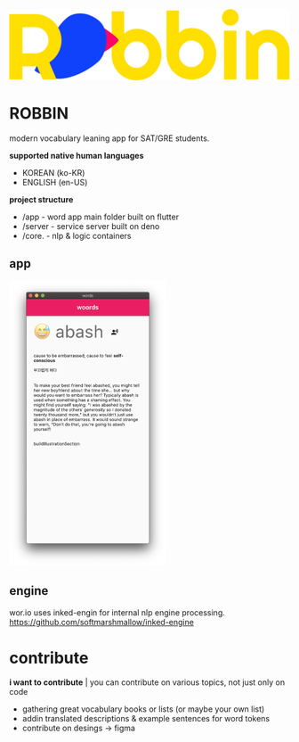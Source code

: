 <img src="./documents/images/logo.png" alt="logo" style="zoom:50%;" />



# ROBBIN

modern vocabulary leaning app for SAT/GRE students.

**supported native human languages**

- KOREAN (ko-KR)
- ENGLISH (en-US)

**project structure**

- /app - word app main folder built on flutter
- /server - service server built on deno
- /core. - nlp & logic containers

## app

<img src="./documents/images/readme-mac-os-1.png" alt="screenshot" style="zoom:50%;" />

## engine

wor.io uses inked-engin for internal nlp engine processing.
https://github.com/softmarshmallow/inked-engine


# contribute

**i want to contribute**
| you can contribute on various topics, not just only on code

- gathering great vocabulary books or lists (or maybe your own list)
- addin translated descriptions & example sentences for word tokens
- contribute on desings -> figma
